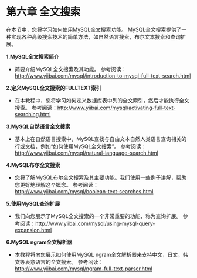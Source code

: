 # 第六章 全文搜索

在本节中，您将学习如何使用MySQL全文搜索功能。 MySQL全文搜索提供了一种实现各种高级搜索技术的简单方法，如自然语言搜索，布尔文本搜索和查询扩展。

**1.MySQL全文搜索简介**

- 简要介绍MySQL全文搜索及其功能。
  参考阅读：<http://www.yiibai.com/mysql/introduction-to-mysql-full-text-search.html>

**2.定义MySQL全文搜索的FULLTEXT索引**

- 在本教程中，您将学习如何定义数据库表中列的全文索引，然后才能执行全文搜索。
  参考阅读：<http://www.yiibai.com/mysql/activating-full-text-searching.html>

**3.MySQL自然语言全文搜索**

- 基本上在自然语言搜索中，MySQL查找与自由文本自然人类语言查询相关的行或文档，例如“如何使用MySQL全文搜索”。
  参考阅读：<http://www.yiibai.com/mysql/natural-language-search.html>

**4.MySQL布尔全文搜索**

- 您将了解MySQL布尔全文搜索及其主要功能。我们使用一些例子讲解，帮助您更好地理解这个概念。
  参考阅读：<http://www.yiibai.com/mysql/boolean-text-searches.html>

**5.使用MySQL查询扩展**

- 我们向您展示了MySQL全文搜索的一个非常重要的功能，称为查询扩展。
  参考阅读：<http://www.yiibai.com/mysql/using-mysql-query-expansion.html>

**6.MySQL ngram全文解析器**

- 本教程将向您展示如何使用MySQL ngram全文解析器来支持中文，日文，韩文等表意语言的全文搜索。
  参考阅读：<http://www.yiibai.com/mysql/ngram-full-text-parser.html>